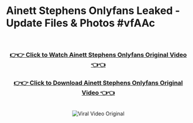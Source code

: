 # Ainett Stephens Onlyfans Leaked - Update Files & Photos #vfAAc


<br>
<div align="center">
<h3><a href="https://links2leaks.com/ainettstephens" rel="nofollow">👉👉 Click to Watch Ainett Stephens Onlyfans Original Video 👈👈</a></h3>
<h3><a href="https://links2leaks.com/ainettstephens" rel="nofollow">👉👉 Click to Download Ainett Stephens Onlyfans Original Video 👈👈</a></h3>
<br>
<a href="https://links2leaks.com/ainettstephens" rel="nofollow"><img src="https://i.ibb.co/Gkj2r4b/banner.png" alt="Viral Video Original" style="max-width: 100%; display: inline-block;" data-target="animated-image.originalImage"></a>
</div>